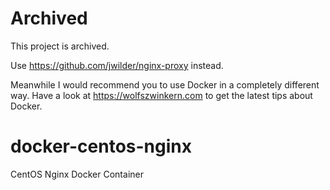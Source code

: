 # Archived

This project is archived.

Use https://github.com/jwilder/nginx-proxy instead.

Meanwhile I would recommend you to use Docker in a completely different way. Have a look at https://wolfszwinkern.com to get the latest tips about Docker.


docker-centos-nginx
===================

CentOS Nginx Docker Container
